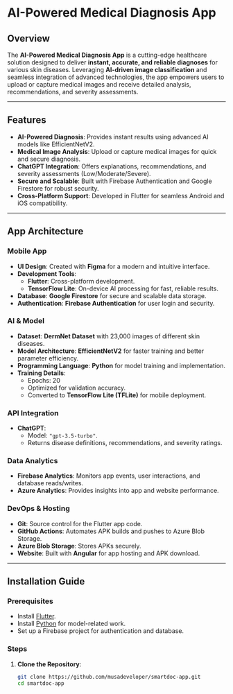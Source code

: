 # AI-Powered Medical Diagnosis App

## Overview
The **AI-Powered Medical Diagnosis App** is a cutting-edge healthcare solution designed to deliver **instant, accurate, and reliable diagnoses** for various skin diseases. Leveraging **AI-driven image classification** and seamless integration of advanced technologies, the app empowers users to upload or capture medical images and receive detailed analysis, recommendations, and severity assessments.

---

## Features
- **AI-Powered Diagnosis**: Provides instant results using advanced AI models like EfficientNetV2.
- **Medical Image Analysis**: Upload or capture medical images for quick and secure diagnosis.
- **ChatGPT Integration**: Offers explanations, recommendations, and severity assessments (Low/Moderate/Severe).
- **Secure and Scalable**: Built with Firebase Authentication and Google Firestore for robust security.
- **Cross-Platform Support**: Developed in Flutter for seamless Android and iOS compatibility.

---

## App Architecture

### Mobile App
- **UI Design**: Created with **Figma** for a modern and intuitive interface.
- **Development Tools**:
  - **Flutter**: Cross-platform development.
  - **TensorFlow Lite**: On-device AI processing for fast, reliable results.
- **Database**: **Google Firestore** for secure and scalable data storage.
- **Authentication**: **Firebase Authentication** for user login and security.

### AI & Model
- **Dataset**: **DermNet Dataset** with 23,000 images of different skin diseases.
- **Model Architecture**: **EfficientNetV2** for faster training and better parameter efficiency.
- **Programming Language**: **Python** for model training and implementation.
- **Training Details**:
  - Epochs: 20
  - Optimized for validation accuracy.
  - Converted to **TensorFlow Lite (TFLite)** for mobile deployment.

### API Integration
- **ChatGPT**:
  - Model: `"gpt-3.5-turbo"`.
  - Returns disease definitions, recommendations, and severity ratings.

### Data Analytics
- **Firebase Analytics**: Monitors app events, user interactions, and database reads/writes.
- **Azure Analytics**: Provides insights into app and website performance.

### DevOps & Hosting
- **Git**: Source control for the Flutter app code.
- **GitHub Actions**: Automates APK builds and pushes to Azure Blob Storage.
- **Azure Blob Storage**: Stores APKs securely.
- **Website**: Built with **Angular** for app hosting and APK download.

---

## Installation Guide

### Prerequisites
- Install [Flutter](https://flutter.dev/docs/get-started/install).
- Install [Python](https://www.python.org/downloads/) for model-related work.
- Set up a Firebase project for authentication and database.

### Steps
1. **Clone the Repository**:
   ```bash
   git clone https://github.com/musadeveloper/smartdoc-app.git
   cd smartdoc-app
